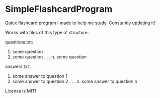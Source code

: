 # SimpleFlashcardProgram
Quick flashcard program I made to help me study. Constantly updating it! 

Works with files of this type of structure:

questions.txt:
1. some question
2. some question
.
.
.
n. some question

answers.txt
1. some answer to question 1
2. some answer to question 2
.
.
.
n. some answer to question n

License is MIT! 
